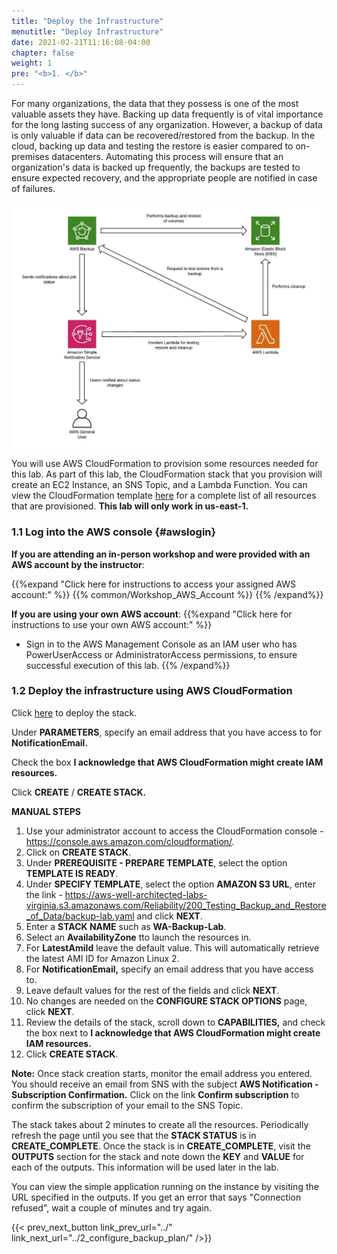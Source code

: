 ```yaml
---
title: "Deploy the Infrastructure"
menutitle: "Deploy Infrastructure"
date: 2021-02-21T11:16:08-04:00
chapter: false
weight: 1
pre: "<b>1. </b>"
---
```


For many organizations, the data that they possess is one of the most valuable assets they have. Backing up data frequently is of vital importance for the long lasting success of any organization. However, a backup of data is only valuable if data can be recovered/restored from the backup. In the cloud, backing up data and testing the restore is easier compared to on-premises datacenters. Automating this process will ensure that an organization's data is backed up frequently, the backups are tested to ensure expected recovery, and the appropriate people are notified in case of failures.

![architecture](/Reliability/200_Testing_Backup_and_Restore_of_Data/Images/architecture.jpeg)

You will use AWS CloudFormation to provision some resources needed for this lab. As part of this lab, the CloudFormation stack that you provision will create an EC2 Instance, an SNS Topic, and a Lambda Function. You can view the CloudFormation template [here](Code/backup-lab.yaml) for a complete list of all resources that are provisioned. **This lab will only work in us-east-1.**

### 1.1 Log into the AWS console {#awslogin}

**If you are attending an in-person workshop and were provided with an AWS account by the instructor**:

{{%expand "Click here for instructions to access your assigned AWS account:" %}} {{% common/Workshop_AWS_Account %}} {{% /expand%}}

**If you are using your own AWS account**:
{{%expand "Click here for instructions to use your own AWS account:" %}}
* Sign in to the AWS Management Console as an IAM user who has PowerUserAccess or AdministratorAccess permissions, to ensure successful execution of this lab.
{{% /expand%}}

### 1.2 Deploy the infrastructure using AWS CloudFormation

Click [here](https://console.aws.amazon.com/cloudformation/home?region=us-east-1#/stacks/quickcreate?templateUrl=https%3A%2F%2Faws-well-architected-labs-virginia.s3.amazonaws.com%2FReliability%2F200_Testing_Backup_and_Restore_of_Data%2Fbackup-lab.yaml&stackName=WA-BACKUP-LAB) to deploy the stack.

Under **PARAMETERS**, specify an email address that you have access to for **NotificationEmail.**

Check the box **I acknowledge that AWS CloudFormation might create IAM resources.**

Click **CREATE** / **CREATE STACK.**

**MANUAL STEPS**

1.  Use your administrator account to access the CloudFormation console - <https://console.aws.amazon.com/cloudformation/>.
1.  Click on **CREATE STACK**.
1.  Under **PREREQUISITE - PREPARE TEMPLATE**, select the option **TEMPLATE IS READY**.
1.  Under **SPECIFY TEMPLATE**, select the option **AMAZON S3 URL**, enter the link - https://aws-well-architected-labs-virginia.s3.amazonaws.com/Reliability/200_Testing_Backup_and_Restore_of_Data/backup-lab.yaml and click **NEXT**.
1.  Enter a **STACK NAME** such as **WA-Backup-Lab**.
1.  Select an **AvailabilityZone** tto launch the resources in.
1.  For **LatestAmiId** leave the default value. This will automatically retrieve the latest AMI ID for Amazon Linux 2.
1.  For **NotificationEmail,** specify an email address that you have access to.
1.  Leave default values for the rest of the fields and click **NEXT**.
1.  No changes are needed on the **CONFIGURE STACK OPTIONS** page, click **NEXT**.
1.  Review the details of the stack, scroll down to **CAPABILITIES,** and check the box next to **I acknowledge that AWS CloudFormation might create IAM resources.**
1. Click **CREATE STACK**.

**Note:** Once stack creation starts, monitor the email address you entered. You should receive an email from SNS with the subject **AWS Notification - Subscription Confirmation.** Click on the link **Confirm subscription** to confirm the subscription of your email to the SNS Topic.

The stack takes about 2 minutes to create all the resources. Periodically refresh the page until you see that the **STACK STATUS** is in **CREATE_COMPLETE**. Once the stack is in **CREATE_COMPLETE**, visit the **OUTPUTS** section for the stack and note down the **KEY** and **VALUE** for each of the outputs. This information will be used later in the lab.

You can view the simple application running on the instance by visiting the URL specified in the outputs. If you get an error that says "Connection refused", wait a couple of minutes and try again.

{{< prev_next_button link_prev_url="../" link_next_url="../2_configure_backup_plan/" />}}
